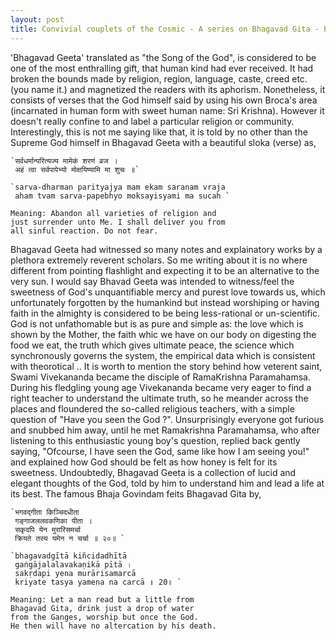 ```yaml
---
layout: post
title: Convivial couplets of the Cosmic - A series on Bhagavad Gita - Prologue
---
```


'Bhagavad Geeta' translated as "the Song of the God", is considered to be one of the most 
enthralling gift, that human kind had ever received. It had broken the bounds made by religion,
region, language, caste, creed etc. (you name it.) and magnetized the readers with its aphorism. 
Nonetheless, it consists of verses that the God himself said by using his own Broca's area 
(incarnated in human form with sweet human name: Sri Krishna). However it doesn't really confine to
and label a particular religion or community. Interestingly, this is not me saying like that, it 
is told by no other than the Supreme God himself in Bhagavad Geeta with a beautiful sloka (verse) as,

    `सर्वधर्मान्परित्यज्य मामेकं शरणं व्रज । 
     अहं त्वा सर्वपापेभ्यो मोक्षयिष्यामि मा शुचः ॥`

    `sarva-dharman parityajya mam ekam saranam vraja 
     aham tvam sarva-papebhyo moksayisyami ma sucah `

    Meaning: Abandon all varieties of religion and 
    just surrender unto Me. I shall deliver you from 
    all sinful reaction. Do not fear.

Bhagavad Geeta had witnessed so many notes and explainatory works by a plethora extremely reverent 
scholars. So me writing about it is no where different from pointing flashlight and expecting it to
be an alternative to the very sun. I would say Bhavad Geeta was intended to witness/feel the sweetness of God's unquantifiable
mercy and purest love towards us, which unfortunately forgotten by the humankind but instead worshiping or having faith 
in the almighty is considered to be being less-rational or un-scientific. God is not unfathomable but is as
pure and simple as: the love which is shown by the Mother, the faith whic we have on our body on digesting the food we eat, 
the truth which gives ultimate peace, the science which synchronously governs the system, the empirical data which 
is consistent with theorotical .. It is worth to mention the story behind how veterent saint, Swami Vivekananda became
the disciple of RamaKrishna Paramahamsa. During his fledgling young age Vivekananda became very eager to find a right 
teacher to understand the ultimate truth, so he meander across the places and floundered the so-called religious teachers,
with a simple question of "Have you seen the God ?". Unsurprisingly everyone got furious and snubbed him away, until he 
met Ramakrishna Paramahamsa, who after listening to this enthusiastic young boy's question, replied back gently saying,
"Ofcourse, I have seen the God, same like how I am seeing you!" and explained how God should be felt as how honey is 
felt for its sweetness. Undoubtedly, Bhagavad Geeta is a collection of lucid and elegant thoughts of the God, told by 
him to understand him and lead a life at its best. The famous Bhaja Govindam feits Bhagavad Gita by,

    `भगवद्गीता किञ्चिदधीता
     गङ्गाजललवकणिका पीता ।
     सकृदपि येन मुरारिसमर्चा
     क्रियते तस्य यमेन न चर्चा ॥ २०॥ `

    `bhagavadgītā kiñcidadhītā
     gaṅgājalalavakaṇikā pītā ।
     sakṛdapi yena murārisamarcā
     kriyate tasya yamena na carcā ॥ 20॥ `

    Meaning: Let a man read but a little from 
    Bhagavad Gita, drink just a drop of water 
    from the Ganges, worship but once the God. 
    He then will have no altercation by his death.

